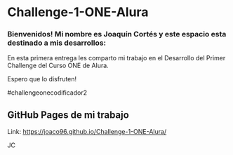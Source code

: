# Challenge-1-ONE-Alura


### Bienvenidos! Mi nombre es Joaquín Cortés y este espacio esta destinado a mis desarrollos:

En esta primera entrega les comparto mi trabajo en el Desarrollo del Primer Challenge del Curso ONE de Alura.

Espero que lo disfruten!

#challengeonecodificador2


## GitHub Pages de mi trabajo

Link: https://joaco96.github.io/Challenge-1-ONE-Alura/


JC


